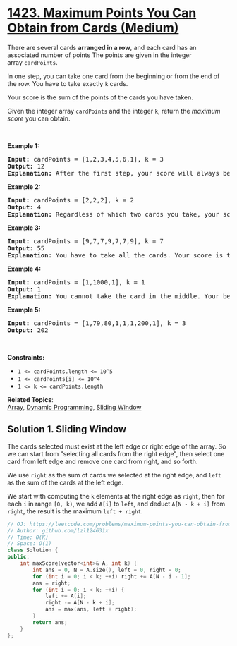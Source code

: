 # [1423. Maximum Points You Can Obtain from Cards (Medium)](https://leetcode.com/problems/maximum-points-you-can-obtain-from-cards/)

<p>There are several cards&nbsp;<strong>arranged in a row</strong>, and each card has an associated number of points&nbsp;The points are given in the integer array&nbsp;<code>cardPoints</code>.</p>

<p>In one step, you can take one card from the beginning or from the end of the row. You have to take exactly <code>k</code> cards.</p>

<p>Your score is the sum of the points of the cards you have taken.</p>

<p>Given the integer array <code>cardPoints</code> and the integer <code>k</code>, return the <em>maximum score</em> you can obtain.</p>

<p>&nbsp;</p>
<p><strong>Example 1:</strong></p>

<pre><strong>Input:</strong> cardPoints = [1,2,3,4,5,6,1], k = 3
<strong>Output:</strong> 12
<strong>Explanation:</strong> After the first step, your score will always be 1. However, choosing the rightmost card first will maximize your total score. The optimal strategy is to take the three cards on the right, giving a final score of 1 + 6 + 5 = 12.
</pre>

<p><strong>Example 2:</strong></p>

<pre><strong>Input:</strong> cardPoints = [2,2,2], k = 2
<strong>Output:</strong> 4
<strong>Explanation:</strong> Regardless of which two cards you take, your score will always be 4.
</pre>

<p><strong>Example 3:</strong></p>

<pre><strong>Input:</strong> cardPoints = [9,7,7,9,7,7,9], k = 7
<strong>Output:</strong> 55
<strong>Explanation:</strong> You have to take all the cards. Your score is the sum of points of all cards.
</pre>

<p><strong>Example 4:</strong></p>

<pre><strong>Input:</strong> cardPoints = [1,1000,1], k = 1
<strong>Output:</strong> 1
<strong>Explanation:</strong> You cannot take the card in the middle. Your best score is 1. 
</pre>

<p><strong>Example 5:</strong></p>

<pre><strong>Input:</strong> cardPoints = [1,79,80,1,1,1,200,1], k = 3
<strong>Output:</strong> 202
</pre>

<p>&nbsp;</p>
<p><strong>Constraints:</strong></p>

<ul>
	<li><code>1 &lt;= cardPoints.length &lt;= 10^5</code></li>
	<li><code>1 &lt;= cardPoints[i] &lt;= 10^4</code></li>
	<li><code>1 &lt;= k &lt;= cardPoints.length</code></li>
</ul>


**Related Topics**:  
[Array](https://leetcode.com/tag/array/), [Dynamic Programming](https://leetcode.com/tag/dynamic-programming/), [Sliding Window](https://leetcode.com/tag/sliding-window/)

## Solution 1. Sliding Window

The cards selected must exist at the left edge or right edge of the array. So we can start from "selecting all cards from the right edge", then select one card from left edge and remove one card from right, and so forth.

We use `right` as the sum of cards we selected at the right edge, and `left` as the sum of the cards at the left edge.

We start with computing the `k` elements at the right edge as `right`, then for each `i` in range `[0, k)`, we add `A[i]` to `left`, and deduct `A[N - k + i]` from `right`, the result is the maximum `left + right`.

```cpp
// OJ: https://leetcode.com/problems/maximum-points-you-can-obtain-from-cards/
// Author: github.com/lzl124631x
// Time: O(K)
// Space: O(1)
class Solution {
public:
    int maxScore(vector<int>& A, int k) {
        int ans = 0, N = A.size(), left = 0, right = 0;
        for (int i = 0; i < k; ++i) right += A[N - i - 1];
        ans = right;
        for (int i = 0; i < k; ++i) {
            left += A[i];
            right -= A[N - k + i];
            ans = max(ans, left + right);
        }
        return ans;
    }
};
```